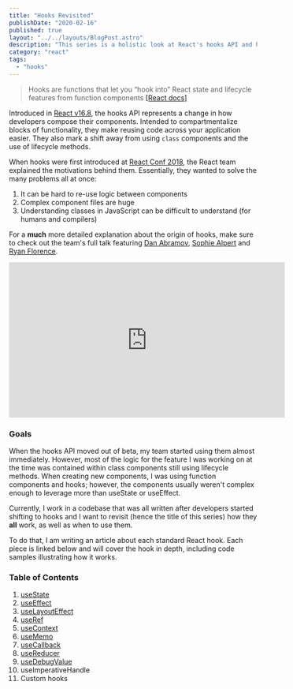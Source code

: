 ```yaml
---
title: "Hooks Revisited"
publishDate: "2020-02-16"
published: true
layout: "../../layouts/BlogPost.astro"
description: "This series is a holistic look at React's hooks API and how they each work."
category: "react"
tags:
  - "hooks"
---
```


> Hooks are functions that let you “hook into” React state and lifecycle features from function components [[React docs]](https://reactjs.org/docs/hooks-overview.html#but-what-is-a-hook)

Introduced in <a href="https://github.com/facebook/react/blob/master/CHANGELOG.md#1680-february-6-2019" target="_blank">React v16.8</a>, the hooks API represents a change in how developers compose their components. Intended to compartmentalize blocks of functionality, they make reusing code across your application easier. They also mark a shift away from using `class` components and the use of lifecycle methods.

When hooks were first introduced at [React Conf 2018](https://www.youtube.com/playlist?list=PLPxbbTqCLbGE5AihOSExAa4wUM-P42EIJ), the React team explained the motivations behind them. Essentially, they wanted to solve the many problems all at once:

1. It can be hard to re-use logic between components
2. Complex component files are huge
3. Understanding classes in JavaScript can be difficult to understand (for humans and compilers)

For a **much** more detailed explanation about the origin of hooks, make sure to check out the team's full talk featuring [Dan Abramov](https://overreacted.io/), [Sophie Alpert](https://sophiebits.com/) and [Ryan Florence](https://reacttraining.com/).

<iframe
  width="560"
  height="315"
  src="https://www.youtube.com/embed/dpw9EHDh2bM"
  frameborder="0"
  allow="accelerometer; autoplay; encrypted-media; gyroscope; picture-in-picture"
  allowfullscreen
></iframe>

### Goals

When the hooks API moved out of beta, my team started using them almost immediately. However, most of the logic for the feature I was working on at the time was contained within class components still using lifecycle methods. When creating new components, I was using function components and hooks; however, the components usually weren't complex enough to leverage more than useState or useEffect.

Currently, I work in a codebase that was all written after developers started shifting to hooks and I want to revisit (hence the title of this series) how they **all** work, as well as when to use them.

To do that, I am writing an article about each standard React hook. Each piece is linked below and will cover the hook in depth, including code samples illustrating how it works.

### Table of Contents

1. <a href="/posts/hooks-usestate">useState</a>
2. <a href="/posts/hooks-useeffect">useEffect</a>
3. <a href="/posts/hooks-uselayouteffect">useLayoutEffect</a>
4. <a href="/posts/hooks-useref">useRef</a>
5. <a href="/posts/hooks-usecontext">useContext</a>
6. <a href="/posts/hooks-usememo">useMemo</a>
7. <a href="/posts/hooks-usecallback">useCallback</a>
8. <a href="/posts/hooks-usereducer">useReducer</a>
9. <a href="/posts/hooks-usedebugvalue">useDebugValue</a>
10. useImperativeHandle
11. Custom hooks
